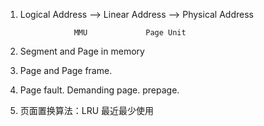 1. Logical Address --> Linear Address --> Physical Address
       
                   MMU             Page Unit
                  
2. Segment and Page in memory

3. Page and Page frame.

4. Page fault. Demanding page. prepage.

5. 页面置换算法：LRU 最近最少使用
